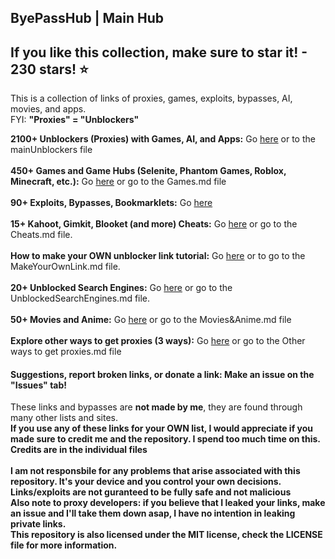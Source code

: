 ## ByePassHub | Main Hub
## If you like this collection, make sure to star it! - 230 stars! ⭐
This is a collection of links of proxies, games, exploits, bypasses, AI, movies, and apps.  <br>
FYI: **"Proxies" = "Unblockers"**

**2100+ Unblockers (Proxies) with Games, AI, and Apps:** Go [here](https://github.com/wea-f/ByePassHub/blob/main/mainUnblockers.md) or to the mainUnblockers file <br> <br>
**450+ Games and Game Hubs (Selenite, Phantom Games, Roblox, Minecraft, etc.):** Go [here](https://github.com/wea-f/ByePassHub/blob/main/Games.md) or go to the Games.md file <br><br>
**90+ Exploits, Bypasses, Bookmarklets:** Go [here](https://github.com/wea-f/ByePassHub/tree/main/Exploits/README.md) <br><br>
**15+ Kahoot, Gimkit, Blooket (and more) Cheats:** Go [here](https://github.com/wea-f/ByePassHub//blob/main/Cheats.md) or go to the Cheats.md file. <br> <br>
**How to make your OWN unblocker link tutorial:** Go [here](https://github.com/wea-f/ByePassHub/blob/main/MakeYourOwnLink.md) or to go to the MakeYourOwnLink.md file.  <br> <br>
**20+ Unblocked Search Engines:** Go [here](https://github.com/wea-f/ByePassHub/blob/main/UnblockedSearchEngines.md) or go to the UnblockedSearchEngines.md file. <br> <br>
**50+ Movies and Anime:** Go [here](https://github.com/wea-f/ByePassHub/blob/main/Movies%26Anime.md) or go to the Movies&Anime.md file <br> <br>
**Explore other ways to get proxies (3 ways):** Go [here](https://github.com/wea-f/ByePassHub/blob/main/Other%20Ways%20to%20get%20Proxies%20.md) or go to the Other ways to get proxies.md file <br>

#### Suggestions, report broken links, or donate a link: Make an issue on the "Issues" tab!
<!--####  [ByePassHub: Proxies Google Doc](https://docs.google.com/document/d/1e_vXjV9bQGJIi9_q1bNgHPEVU0FxnJwTNq_6Q3jdSLw/edit?usp=sharing)! <br><br>-->

These links and bypasses are **not made by me**, they are found through many other lists and sites. <br>
**If you use any of these links for your OWN list, I would appreciate if you made sure to credit me and the repository. I spend too much time on this.** <br>
**Credits are in the individual files** <br> <br>
**I am not responsbile for any problems that arise associated with this repository. It's your device and you control your own decisions. Links/exploits are not guranteed to be fully safe and not malicious** <br>
**Also note to proxy developers: if you believe that I leaked your links, make an issue and I'll take them down asap, I have no intention in leaking private links.** <br>
**This repository is also licensed under the MIT license, check the LICENSE file for more information.**  <br> <br>
